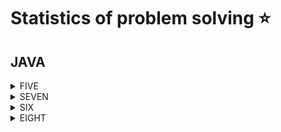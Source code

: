 # Statistics of problem solving ⭐
## JAVA
<details>
<summary>FIVE</summary>

|Name|Problem|Solution|Time Complexity|Space complexity
|---|---|---|---|---|
|Can you get the loop ?|https://www.codewars.com/kata/52a89c2ea8ddc5547a000863|<a href='https://github.com/savra/codewars.com/tree/master/src/main/java/com/hvdbs/codewars/solution/java/CanYouGetTheLoop.java'>Can you get the loop ?</a>|$O(N)$|$O(1)$
</details>
<details>
<summary>SEVEN</summary>

|Name|Problem|Solution|Time Complexity|Space complexity
|---|---|---|---|---|
|Bubblesort Once|https://www.codewars.com/kata/56b97b776ffcea598a0006f2|<a href='https://github.com/savra/codewars.com/tree/master/src/main/java/com/hvdbs/codewars/solution/java/BubblesortOnce.java'>Bubblesort Once</a>|$not specified$|$not specified$
|Closing in Sum|https://www.codewars.com/kata/65126d52a5de2b11c94096d2|<a href='https://github.com/savra/codewars.com/tree/master/src/main/java/com/hvdbs/codewars/solution/java/ClosingInSum.java'>Closing in Sum</a>|$not specified$|$not specified$
|Collatz Conjecture Length|https://www.codewars.com/kata/54fb963d3fe32351f2000102|<a href='https://github.com/savra/codewars.com/tree/master/src/main/java/com/hvdbs/codewars/solution/java/CollatzConjectureLength.java'>Collatz Conjecture Length</a>|$not specified$|$not specified$
|Coloured Triangles|https://www.codewars.com/kata/5a25ac6ac5e284cfbe000111|<a href='https://github.com/savra/codewars.com/tree/master/src/main/java/com/hvdbs/codewars/solution/java/ColouredTriangles.java'>Coloured Triangles</a>|$not specified$|$not specified$
|Common Substrings|https://www.codewars.com/kata/5669a5113c8ebf16ed00004c|<a href='https://github.com/savra/codewars.com/tree/master/src/main/java/com/hvdbs/codewars/solution/java/CommonSubstrings.java'>Common Substrings</a>|$not specified$|$not specified$
|Compare Strings by Sum of Chars|https://www.codewars.com/kata/576bb3c4b1abc497ec000065|<a href='https://github.com/savra/codewars.com/tree/master/src/main/java/com/hvdbs/codewars/solution/java/CompareStringsBySumOfChars.java'>Compare Strings by Sum of Chars</a>|$not specified$|$not specified$
|Consecutive letters|https://www.codewars.com/kata/5ce6728c939bf80029988b57|<a href='https://github.com/savra/codewars.com/tree/master/src/main/java/com/hvdbs/codewars/solution/java/ConsecutiveLetters.java'>Consecutive letters</a>|$not specified$|$not specified$
|Convert a linked list to a string|https://www.codewars.com/kata/582c297e56373f0426000098|<a href='https://github.com/savra/codewars.com/tree/master/src/main/java/com/hvdbs/codewars/solution/java/ConvertALinkedListToAString.java'>Convert a linked list to a string</a>|$O(N)$|$O(N)$
|Debug Sum of Digits of a Number|https://www.codewars.com/kata/563d59dd8e47a5ed220000ba|<a href='https://github.com/savra/codewars.com/tree/master/src/main/java/com/hvdbs/codewars/solution/java/DebugSumOfDigitsOfANumber.java'>Debug Sum of Digits of a Number</a>|$not specified$|$not specified$
|Descending Order|https://www.codewars.com/kata/5467e4d82edf8bbf40000155|<a href='https://github.com/savra/codewars.com/tree/master/src/main/java/com/hvdbs/codewars/solution/java/DescendingOrder.java'>Descending Order</a>|$not specified$|$not specified$
|Disemvowel Trolls|https://www.codewars.com/kata/52fba66badcd10859f00097e|<a href='https://github.com/savra/codewars.com/tree/master/src/main/java/com/hvdbs/codewars/solution/java/DisemvowelTrolls.java'>Disemvowel Trolls</a>|$not specified$|$not specified$
|Exes and Ohs|https://www.codewars.com/kata/55908aad6620c066bc00002a|<a href='https://github.com/savra/codewars.com/tree/master/src/main/java/com/hvdbs/codewars/solution/java/ExesAndOhs.java'>Exes and Ohs</a>|$not specified$|$not specified$
|Factorial|https://www.codewars.com/kata/54ff0d1f355cfd20e60001fc|<a href='https://github.com/savra/codewars.com/tree/master/src/main/java/com/hvdbs/codewars/solution/java/Factorial.java'>Factorial</a>|$not specified$|$not specified$
|Fibonacci|https://www.codewars.com/kata/57a1d5ef7cb1f3db590002af|<a href='https://github.com/savra/codewars.com/tree/master/src/main/java/com/hvdbs/codewars/solution/java/Fibonacci.java'>Fibonacci</a>|$not specified$|$not specified$
|Find Count of Most Frequent Item in an Array|https://www.codewars.com/kata/56582133c932d8239900002e|<a href='https://github.com/savra/codewars.com/tree/master/src/main/java/com/hvdbs/codewars/solution/java/FindCountOfMostFrequentItemInAnArray.java'>Find Count of Most Frequent Item in an Array</a>|$not specified$|$not specified$
|Find Max Tree Node|https://www.codewars.com/kata/5a04450c8ba914083700000a|<a href='https://github.com/savra/codewars.com/tree/master/src/main/java/com/hvdbs/codewars/solution/java/FindMaxTreeNode.java'>Find Max Tree Node</a>|$not specified$|$not specified$
|FIXME: 1, 2, 3, 4|https://www.codewars.com/kata/5b13c699af73864aa7000031|<a href='https://github.com/savra/codewars.com/tree/master/src/main/java/com/hvdbs/codewars/solution/java/FIXME1234.java'>FIXME: 1, 2, 3, 4</a>|$not specified$|$not specified$
|FIXME: Get Full Name|https://www.codewars.com/kata/597c684822bc9388f600010f|<a href='https://github.com/savra/codewars.com/tree/master/src/main/java/com/hvdbs/codewars/solution/java/FIXMEGetFullName.java'>FIXME: Get Full Name</a>|$not specified$|$not specified$
|FIXME: Hours to Seconds|https://www.codewars.com/kata/596b041e224071ece200002e|<a href='https://github.com/savra/codewars.com/tree/master/src/main/java/com/hvdbs/codewars/solution/java/FIXMEHoursToSeconds.java'>FIXME: Hours to Seconds</a>|$not specified$|$not specified$
|FIXME: Run, Runner!|https://www.codewars.com/kata/596b2b9d9e2fbd7811000046|<a href='https://github.com/savra/codewars.com/tree/master/src/main/java/com/hvdbs/codewars/solution/java/FIXMERunRunner.java'>FIXME: Run, Runner!</a>|$not specified$|$not specified$
|From A to Z|https://www.codewars.com/kata/6512b3775bf8500baea77663|<a href='https://github.com/savra/codewars.com/tree/master/src/main/java/com/hvdbs/codewars/solution/java/FromAToZ.java'>From A to Z</a>|$not specified$|$not specified$
|Get the Middle Character|https://www.codewars.com/kata/56747fd5cb988479af000028|<a href='https://github.com/savra/codewars.com/tree/master/src/main/java/com/hvdbs/codewars/solution/java/GetTheMiddleCharacter.java'>Get the Middle Character</a>|$not specified$|$not specified$
|Highest and Lowest|https://www.codewars.com/kata/554b4ac871d6813a03000035|<a href='https://github.com/savra/codewars.com/tree/master/src/main/java/com/hvdbs/codewars/solution/java/HighestAndLowest.java'>Highest and Lowest</a>|$not specified$|$not specified$
|Isograms|https://www.codewars.com/kata/54ba84be607a92aa900000f1|<a href='https://github.com/savra/codewars.com/tree/master/src/main/java/com/hvdbs/codewars/solution/java/Isograms.java'>Isograms</a>|$not specified$|$not specified$
|Leap Years|https://www.codewars.com/kata/526c7363236867513f0005ca|<a href='https://github.com/savra/codewars.com/tree/master/src/main/java/com/hvdbs/codewars/solution/java/LeapYears.java'>Leap Years</a>|$not specified$|$not specified$
|Length and two values|https://www.codewars.com/kata/62a611067274990047f431a8|<a href='https://github.com/savra/codewars.com/tree/master/src/main/java/com/hvdbs/codewars/solution/java/LengthAndTwoValues.java'>Length and two values</a>|$not specified$|$not specified$
|Linked Lists - Append|https://www.codewars.com/kata/55d17ddd6d7868493e000074|<a href='https://github.com/savra/codewars.com/tree/master/src/main/java/com/hvdbs/codewars/solution/java/LinkedListsAppend.java'>Linked Lists - Append</a>|$O(N)$|$O(1)$
|Linked Lists - Get Nth Node|https://www.codewars.com/kata/55befc42bfe4d13ab1000007|<a href='https://github.com/savra/codewars.com/tree/master/src/main/java/com/hvdbs/codewars/solution/java/LinkedListsGetNthNode.java'>Linked Lists - Get Nth Node</a>|$not specified$|$not specified$
|Linked Lists - Push & BuildOneTwoThree|https://www.codewars.com/kata/55be95786abade3c71000079|<a href='https://github.com/savra/codewars.com/tree/master/src/main/java/com/hvdbs/codewars/solution/java/LinkedListsPushBuildOneTwoThree.java'>Linked Lists - Push & BuildOneTwoThree</a>|$not specified$|$not specified$
|List Filtering|https://www.codewars.com/kata/53dbd5315a3c69eed20002dd|<a href='https://github.com/savra/codewars.com/tree/master/src/main/java/com/hvdbs/codewars/solution/java/ListFiltering.java'>List Filtering</a>|$not specified$|$not specified$
|Nickname Generator|https://www.codewars.com/kata/593b1909e68ff627c9000186|<a href='https://github.com/savra/codewars.com/tree/master/src/main/java/com/hvdbs/codewars/solution/java/NicknameGenerator.java'>Nickname Generator</a>|$not specified$|$not specified$
|Number of Decimal Digits|https://www.codewars.com/kata/58fa273ca6d84c158e000052|<a href='https://github.com/savra/codewars.com/tree/master/src/main/java/com/hvdbs/codewars/solution/java/NumberOfDecimalDigits.java'>Number of Decimal Digits</a>|$not specified$|$not specified$
|Number-Star ladder|https://www.codewars.com/kata/5631213916d70a0979000066|<a href='https://github.com/savra/codewars.com/tree/master/src/main/java/com/hvdbs/codewars/solution/java/NumberStarLadder.java'>Number-Star ladder</a>|$not specified$|$not specified$
|Ones and Zeros|https://www.codewars.com/kata/578553c3a1b8d5c40300037c|<a href='https://github.com/savra/codewars.com/tree/master/src/main/java/com/hvdbs/codewars/solution/java/OnesAndZeros.java'>Ones and Zeros</a>|$not specified$|$not specified$
|Page replacement algorithms: FIFO|https://www.codewars.com/kata/62d34faad32b8c002a17d6d9|<a href='https://github.com/savra/codewars.com/tree/master/src/main/java/com/hvdbs/codewars/solution/java/PageReplacementAlgorithmsFIFO.java'>Page replacement algorithms: FIFO</a>|$not specified$|$not specified$
|Product Of Maximums Of Array (Array Series #2)|https://www.codewars.com/kata/5a63948acadebff56f000018|<a href='https://github.com/savra/codewars.com/tree/master/src/main/java/com/hvdbs/codewars/solution/java/ProductOfMaximumsOfArray.java'>Product Of Maximums Of Array (Array Series #2)</a>|$not specified$|$not specified$
|Reduce My Fraction|https://www.codewars.com/kata/576400f2f716ca816d001614|<a href='https://github.com/savra/codewars.com/tree/master/src/main/java/com/hvdbs/codewars/solution/java/ReduceMyFraction.java'>Reduce My Fraction</a>|$not specified$|$not specified$
|Shortest Word|https://www.codewars.com/kata/57cebe1dc6fdc20c57000ac9|<a href='https://github.com/savra/codewars.com/tree/master/src/main/java/com/hvdbs/codewars/solution/java/ShortestWord.java'>Shortest Word</a>|$not specified$|$not specified$
|Simple beads count|https://www.codewars.com/kata/58712dfa5c538b6fc7000569|<a href='https://github.com/savra/codewars.com/tree/master/src/main/java/com/hvdbs/codewars/solution/java/SimpleBeadsCount.java'>Simple beads count</a>|$not specified$|$not specified$
|Simple Fun #176: Reverse Letter|https://www.codewars.com/kata/58b8c94b7df3f116eb00005b|<a href='https://github.com/savra/codewars.com/tree/master/src/main/java/com/hvdbs/codewars/solution/java/SimpleFun176ReverseLetter.java'>Simple Fun #176: Reverse Letter</a>|$not specified$|$not specified$
|Simple remove duplicates|https://www.codewars.com/kata/5ba38ba180824a86850000f7|<a href='https://github.com/savra/codewars.com/tree/master/src/main/java/com/hvdbs/codewars/solution/java/SimpleRemoveDuplicates.java'>Simple remove duplicates</a>|$not specified$|$not specified$
|Square Every Digit|https://www.codewars.com/kata/546e2562b03326a88e000020|<a href='https://github.com/savra/codewars.com/tree/master/src/main/java/com/hvdbs/codewars/solution/java/SquareEveryDigit.java'>Square Every Digit</a>|$O(LogN)$|$O(LogN)$
|Sum of array singles|https://www.codewars.com/kata/59f11118a5e129e591000134|<a href='https://github.com/savra/codewars.com/tree/master/src/main/java/com/hvdbs/codewars/solution/java/SumOfArraySingles.java'>Sum of array singles</a>|$not specified$|$not specified$
|Supernatural|https://www.codewars.com/kata/55c9a8cda33889d69e00008b|<a href='https://github.com/savra/codewars.com/tree/master/src/main/java/com/hvdbs/codewars/solution/java/Supernatural.java'>Supernatural</a>|$not specified$|$not specified$
|Uglify Word|https://www.codewars.com/kata/5ce6cf94cb83dc0020da1929|<a href='https://github.com/savra/codewars.com/tree/master/src/main/java/com/hvdbs/codewars/solution/java/UglifyWord.java'>Uglify Word</a>|$not specified$|$not specified$
|Vowel Count|https://www.codewars.com/kata/54ff3102c1bad923760001f3|<a href='https://github.com/savra/codewars.com/tree/master/src/main/java/com/hvdbs/codewars/solution/java/VowelCount.java'>Vowel Count</a>|$not specified$|$not specified$
|You're a square!|https://www.codewars.com/kata/54c27a33fb7da0db0100040e|<a href='https://github.com/savra/codewars.com/tree/master/src/main/java/com/hvdbs/codewars/solution/java/YoureASquare.java'>You're a square!</a>|$not specified$|$not specified$
</details>
<details>
<summary>SIX</summary>

|Name|Problem|Solution|Time Complexity|Space complexity
|---|---|---|---|---|
|Dude, my computer cannot count!|https://www.codewars.com/kata/58fa9898dfec0ef150000014|<a href='https://github.com/savra/codewars.com/tree/master/src/main/java/com/hvdbs/codewars/solution/java/DudeMyComputerCannotCount.java'>Dude, my computer cannot count!</a>|$not specified$|$not specified$
|Multiples of 3 or 5|https://www.codewars.com/kata/514b92a657cdc65150000006|<a href='https://github.com/savra/codewars.com/tree/master/src/main/java/com/hvdbs/codewars/solution/java/MultiplesOf3Or5.java'>Multiples of 3 or 5</a>|$O(LogN)$|$O(1)$
|Round and Round|https://www.codewars.com/kata/5996eb39cdc8eb39f80000a0|<a href='https://github.com/savra/codewars.com/tree/master/src/main/java/com/hvdbs/codewars/solution/java/RoundAndRound.java'>Round and Round</a>|$not specified$|$not specified$
</details>
<details>
<summary>EIGHT</summary>

|Name|Problem|Solution|Time Complexity|Space complexity
|---|---|---|---|---|
|A + B|https://www.codewars.com/kata/5512a0b0509063e57d0003f5|<a href='https://github.com/savra/codewars.com/tree/master/src/main/java/com/hvdbs/codewars/solution/java/AB.java'>A + B</a>|$not specified$|$not specified$
|Abbreviate a Two Word Name|https://www.codewars.com/kata/57eadb7ecd143f4c9c0000a3|<a href='https://github.com/savra/codewars.com/tree/master/src/main/java/com/hvdbs/codewars/solution/java/AbbreviateTwoWords.java'>Abbreviate a Two Word Name</a>|$not specified$|$not specified$
|Age Range Compatibility Equation|https://www.codewars.com/kata/5803956ddb07c5c74200144e|<a href='https://github.com/savra/codewars.com/tree/master/src/main/java/com/hvdbs/codewars/solution/java/AgeRangeCompatibilityEquation.java'>Age Range Compatibility Equation</a>|$not specified$|$not specified$
|All Star Code Challenge #18|https://www.codewars.com/kata/5865918c6b569962950002a1|<a href='https://github.com/savra/codewars.com/tree/master/src/main/java/com/hvdbs/codewars/solution/java/AllStarCodeChallenge18.java'>All Star Code Challenge #18</a>|$not specified$|$not specified$
|altERnaTIng cAsE <=> ALTerNAtiNG CaSe|https://www.codewars.com/kata/56efc695740d30f963000557|<a href='https://github.com/savra/codewars.com/tree/master/src/main/java/com/hvdbs/codewars/solution/java/AltERnaTIngCAsEALTerNAtiNGCaSe.java'>altERnaTIng cAsE <=> ALTerNAtiNG CaSe</a>|$O(N)$|$O(N)$
|A Needle in the Haystack|https://www.codewars.com/kata/56676e8fabd2d1ff3000000c|<a href='https://github.com/savra/codewars.com/tree/master/src/main/java/com/hvdbs/codewars/solution/java/ANeedleInTheHaystack.java'>A Needle in the Haystack</a>|$not specified$|$not specified$
|Area of a Square|https://www.codewars.com/kata/5748838ce2fab90b86001b1a|<a href='https://github.com/savra/codewars.com/tree/master/src/main/java/com/hvdbs/codewars/solution/java/AreaOfASquare.java'>Area of a Square</a>|$O(1)$|$O(1)$
|Area or Perimeter|https://www.codewars.com/kata/5ab6538b379d20ad880000ab|<a href='https://github.com/savra/codewars.com/tree/master/src/main/java/com/hvdbs/codewars/solution/java/AreaOrPerimeter.java'>Area or Perimeter</a>|$not specified$|$not specified$
|Are You Playing Banjo?|https://www.codewars.com/kata/53af2b8861023f1d88000832|<a href='https://github.com/savra/codewars.com/tree/master/src/main/java/com/hvdbs/codewars/solution/java/AreYouPlayingBanjo.java'>Are You Playing Banjo?</a>|$not specified$|$not specified$
|Array plus array|https://www.codewars.com/kata/5a2be17aee1aaefe2a000151|<a href='https://github.com/savra/codewars.com/tree/master/src/main/java/com/hvdbs/codewars/solution/java/ArrayPlusArray.java'>Array plus array</a>|$not specified$|$not specified$
|A Strange Trip to the Market|https://www.codewars.com/kata/55ccdf1512938ce3ac000056|<a href='https://github.com/savra/codewars.com/tree/master/src/main/java/com/hvdbs/codewars/solution/java/AStrangeTripToTheMarket.java'>A Strange Trip to the Market</a>|$O(M * N)$|$O(1)$
|A wolf in sheep's clothing||<a href='https://github.com/savra/codewars.com/tree/master/src/main/java/com/hvdbs/codewars/solution/java/AWolfInSheepsClothing.java'>A wolf in sheep's clothing</a>|$not specified$|$not specified$
|Basic Mathematical Operations|https://www.codewars.com/kata/57356c55867b9b7a60000bd7|<a href='https://github.com/savra/codewars.com/tree/master/src/main/java/com/hvdbs/codewars/solution/java/BasicMathematicalOperations.java'>Basic Mathematical Operations</a>|$O(1)$|$O(1)$
|Basic subclasses - Adam and Eve|https://www.codewars.com/kata/547274e24481cfc469000416|<a href='https://github.com/savra/codewars.com/tree/master/src/main/java/com/hvdbs/codewars/solution/java/BasicSubjavaesAdamAndEve.java'>Basic subclasses - Adam and Eve</a>|$not specified$|$not specified$
|Basic variable assignment|https://www.codewars.com/kata/50ee6b0bdeab583673000025|<a href='https://github.com/savra/codewars.com/tree/master/src/main/java/com/hvdbs/codewars/solution/java/BasicVariableAssignment.java'>Basic variable assignment</a>|$not specified$|$not specified$
|Beginner - Lost Without a Map|https://www.codewars.com/kata/57f781872e3d8ca2a000007e|<a href='https://github.com/savra/codewars.com/tree/master/src/main/java/com/hvdbs/codewars/solution/java/BeginnerLostWithoutAMap.java'>Beginner - Lost Without a Map</a>|$not specified$|$not specified$
|Beginner Series #1 School Paperwork|https://www.codewars.com/kata/55f9b48403f6b87a7c0000bd|<a href='https://github.com/savra/codewars.com/tree/master/src/main/java/com/hvdbs/codewars/solution/java/BeginnerSeries1SchoolPaperwork.java'>Beginner Series #1 School Paperwork</a>|$O(1)$|$O(1)$
|Beginner Series #2 Clock|https://www.codewars.com/kata/55f9bca8ecaa9eac7100004a|<a href='https://github.com/savra/codewars.com/tree/master/src/main/java/com/hvdbs/codewars/solution/java/BeginnerSeries2Clock.java'>Beginner Series #2 Clock</a>|$O(1)$|$O(1)$
|Beginner Series #4 Cockroach|https://www.codewars.com/kata/55fab1ffda3e2e44f00000c6|<a href='https://github.com/savra/codewars.com/tree/master/src/main/java/com/hvdbs/codewars/solution/java/BeginnerSeriesCockroach.java'>Beginner Series #4 Cockroach</a>|$O(1)$|$O(1)$
|Bin to Decimal|https://www.codewars.com/kata/57a5c31ce298a7e6b7000334|<a href='https://github.com/savra/codewars.com/tree/master/src/main/java/com/hvdbs/codewars/solution/java/BinToDecimal.java'>Bin to Decimal</a>|$O(1)$|$O(N)$
|Calculate average|https://www.codewars.com/kata/57a2013acf1fa5bfc4000921|<a href='https://github.com/savra/codewars.com/tree/master/src/main/java/com/hvdbs/codewars/solution/java/CalculateAverage.java'>Calculate average</a>|$not specified$|$not specified$
|Calculate BMI|https://www.codewars.com/kata/57a429e253ba3381850000fb|<a href='https://github.com/savra/codewars.com/tree/master/src/main/java/com/hvdbs/codewars/solution/java/CalculateBmi.java'>Calculate BMI</a>|$O(1)$|$O(1)$
|Cat years, Dog years|https://www.codewars.com/kata/5a6663e9fd56cb5ab800008b|<a href='https://github.com/savra/codewars.com/tree/master/src/main/java/com/hvdbs/codewars/solution/java/CatYearsDogYears.java'>Cat years, Dog years</a>|$not specified$|$not specified$
|Century From Year|https://www.codewars.com/kata/5a3fe3dde1ce0e8ed6000097|<a href='https://github.com/savra/codewars.com/tree/master/src/main/java/com/hvdbs/codewars/solution/java/CenturyFromYear.java'>Century From Year</a>|$not specified$|$not specified$
|Classic Hello World|https://www.codewars.com/kata/57036f007fd72e3b77000023|<a href='https://github.com/savra/codewars.com/tree/master/src/main/java/com/hvdbs/codewars/solution/java/ClassicHelloWorld.java'>Classic Hello World</a>|$not specified$|$not specified$
|Collatz Conjecture (3n+1)|https://www.codewars.com/kata/577a6e90d48e51c55e000217|<a href='https://github.com/savra/codewars.com/tree/master/src/main/java/com/hvdbs/codewars/solution/java/CollatzConjecture3n1.java'>Collatz Conjecture (3n+1)</a>|$not specified$|$not specified$
|Color Ghost|https://www.codewars.com/kata/53f1015fa9fe02cbda00111a|<a href='https://github.com/savra/codewars.com/tree/master/src/main/java/com/hvdbs/codewars/solution/java/ColorGhost.java'>Color Ghost</a>|$not specified$|$not specified$
|Convert a Boolean to a String|https://www.codewars.com/kata/551b4501ac0447318f0009cd|<a href='https://github.com/savra/codewars.com/tree/master/src/main/java/com/hvdbs/codewars/solution/java/ConvertABooleanToAString.java'>Convert a Boolean to a String</a>|$not specified$|$not specified$
|Convert a Number to a String!|https://www.codewars.com/kata/5265326f5fda8eb1160004c8|<a href='https://github.com/savra/codewars.com/tree/master/src/main/java/com/hvdbs/codewars/solution/java/ConvertANumberToAString.java'>Convert a Number to a String!</a>|$not specified$|$not specified$
|Convert a String to a Number!|https://www.codewars.com/kata/544675c6f971f7399a000e79|<a href='https://github.com/savra/codewars.com/tree/master/src/main/java/com/hvdbs/codewars/solution/java/ConvertAStringToANumber.java'>Convert a String to a Number!</a>|$not specified$|$not specified$
|Convert boolean values to strings 'Yes' or 'No'.|https://www.codewars.com/kata/53369039d7ab3ac506000467|<a href='https://github.com/savra/codewars.com/tree/master/src/main/java/com/hvdbs/codewars/solution/java/ConvertBooleanValuesToStringsYesOrNo.java'>Convert boolean values to strings 'Yes' or 'No'.</a>|$not specified$|$not specified$
|Convert number to reversed array of digits|https://www.codewars.com/kata/5583090cbe83f4fd8c000051|<a href='https://github.com/savra/codewars.com/tree/master/src/main/java/com/hvdbs/codewars/solution/java/ConvertNumberToReversedArrayOfDigits.java'>Convert number to reversed array of digits</a>|$not specified$|$not specified$
|Convert a string to an array|https://www.codewars.com/kata/57e76bc428d6fbc2d500036d|<a href='https://github.com/savra/codewars.com/tree/master/src/main/java/com/hvdbs/codewars/solution/java/ConvertStringToArray.java'>Convert a string to an array</a>|$not specified$|$not specified$
|Convert to Binary|https://www.codewars.com/kata/59fca81a5712f9fa4700159a|<a href='https://github.com/savra/codewars.com/tree/master/src/main/java/com/hvdbs/codewars/solution/java/ConvertToBinary.java'>Convert to Binary</a>|$not specified$|$not specified$
|Correct the mistakes of the character recognition software|https://www.codewars.com/kata/577bd026df78c19bca0002c0|<a href='https://github.com/savra/codewars.com/tree/master/src/main/java/com/hvdbs/codewars/solution/java/CorrectTheMistakesOfTheCharacterRecognitionSoftware.java'>Correct the mistakes of the character recognition software</a>|$not specified$|$not specified$
|Count by X|https://www.codewars.com/kata/5513795bd3fafb56c200049e|<a href='https://github.com/savra/codewars.com/tree/master/src/main/java/com/hvdbs/codewars/solution/java/CountByX.java'>Count by X</a>|$not specified$|$not specified$
|Counting sheep...|https://www.codewars.com/kata/54edbc7200b811e956000556|<a href='https://github.com/savra/codewars.com/tree/master/src/main/java/com/hvdbs/codewars/solution/java/CountingSheep.java'>Counting sheep...</a>|$not specified$|$not specified$
|Count Odd Numbers below n|https://www.codewars.com/kata/59342039eb450e39970000a6|<a href='https://github.com/savra/codewars.com/tree/master/src/main/java/com/hvdbs/codewars/solution/java/CountOddNumbersBelowN.java'>Count Odd Numbers below n</a>|$not specified$|$not specified$
|Count of positives / sum of negatives|https://www.codewars.com/kata/576bb71bbbcf0951d5000044|<a href='https://github.com/savra/codewars.com/tree/master/src/main/java/com/hvdbs/codewars/solution/java/CountOfPositivesSumOfNegatives.java'>Count of positives / sum of negatives</a>|$O(N)$|$O(1)$
|Count the Monkeys!|https://www.codewars.com/kata/56f69d9f9400f508fb000ba7|<a href='https://github.com/savra/codewars.com/tree/master/src/main/java/com/hvdbs/codewars/solution/java/CountTheMonkeys.java'>Count the Monkeys!</a>|$not specified$|$not specified$
|CSV representation of array|https://www.codewars.com/kata/5a34af40e1ce0eb1f5000036|<a href='https://github.com/savra/codewars.com/tree/master/src/main/java/com/hvdbs/codewars/solution/java/CsvRepresentationOfArray.java'>CSV representation of array</a>|$not specified$|$not specified$
|101 Dalmatians - squash the bugs, not the dogs!|https://www.codewars.com/kata/56f6919a6b88de18ff000b36|<a href='https://github.com/savra/codewars.com/tree/master/src/main/java/com/hvdbs/codewars/solution/java/DalmatiansSquashTheBugsNotTheDogs.java'>101 Dalmatians - squash the bugs, not the dogs!</a>|$O(1)$|$O(1)$
|Determine offspring sex based on genes XX and XY chromosomes|https://www.codewars.com/kata/56530b444e831334c0000020|<a href='https://github.com/savra/codewars.com/tree/master/src/main/java/com/hvdbs/codewars/solution/java/DetermineOffspringSexBasedOnGenesXXAndXYChromosomes.java'>Determine offspring sex based on genes XX and XY chromosomes</a>|$O(1)$|$O(1)$
|Did she say hallo?|https://www.codewars.com/kata/56a4addbfd4a55694100001f|<a href='https://github.com/savra/codewars.com/tree/master/src/main/java/com/hvdbs/codewars/solution/java/DidSheSayHallo.java'>Did she say hallo?</a>|$O(M * N)$|$O(1)$
|Difference of Volumes of Cuboids|https://www.codewars.com/kata/58cb43f4256836ed95000f97|<a href='https://github.com/savra/codewars.com/tree/master/src/main/java/com/hvdbs/codewars/solution/java/DifferenceOfVolumesOfCuboids.java'>Difference of Volumes of Cuboids</a>|$not specified$|$not specified$
|DNA to RNA Conversion|https://www.codewars.com/kata/5556282156230d0e5e000089|<a href='https://github.com/savra/codewars.com/tree/master/src/main/java/com/hvdbs/codewars/solution/java/DNAToRNAConversion.java'>DNA to RNA Conversion</a>|$not specified$|$not specified$
|Do I get a bonus?|https://www.codewars.com/kata/56f6ad906b88de513f000d96|<a href='https://github.com/savra/codewars.com/tree/master/src/main/java/com/hvdbs/codewars/solution/java/DoIGetABonus.java'>Do I get a bonus?</a>|$O(1)$|$O(1)$
|Double Char|https://www.codewars.com/kata/56b1f01c247c01db92000076|<a href='https://github.com/savra/codewars.com/tree/master/src/main/java/com/hvdbs/codewars/solution/java/DoubleChar.java'>Double Char</a>|$O(N)$|$O(N)$
|Duck Duck Goose|https://www.codewars.com/kata/582e0e592029ea10530009ce|<a href='https://github.com/savra/codewars.com/tree/master/src/main/java/com/hvdbs/codewars/solution/java/DuckDuckGoose.java'>Duck Duck Goose</a>|$not specified$|$not specified$
|Holiday VIII - Duty Free|https://www.codewars.com/kata/57e92e91b63b6cbac20001e5|<a href='https://github.com/savra/codewars.com/tree/master/src/main/java/com/hvdbs/codewars/solution/java/DutyFree.java'>Holiday VIII - Duty Free</a>|$not specified$|$not specified$
|easy logs|https://www.codewars.com/kata/5b68c7029756802aa2000176|<a href='https://github.com/savra/codewars.com/tree/master/src/main/java/com/hvdbs/codewars/solution/java/EasyLogs.java'>easy logs</a>|$not specified$|$not specified$
|Enumerable Magic #1 - True for All?|https://www.codewars.com/kata/54598d1fcbae2ae05200112c|<a href='https://github.com/savra/codewars.com/tree/master/src/main/java/com/hvdbs/codewars/solution/java/EnumerableMagic1TrueForAll.java'>Enumerable Magic #1 - True for All?</a>|$not specified$|$not specified$
|Even or Odd|https://www.codewars.com/kata/53da3dbb4a5168369a0000fe|<a href='https://github.com/savra/codewars.com/tree/master/src/main/java/com/hvdbs/codewars/solution/java/EvenOrOdd.java'>Even or Odd</a>|$not specified$|$not specified$
|Exclusive "or" (xor) Logical Operator|https://www.codewars.com/kata/56fa3c5ce4d45d2a52001b3c|<a href='https://github.com/savra/codewars.com/tree/master/src/main/java/com/hvdbs/codewars/solution/java/ExclusiveOrXorLogicalOperator.java'>Exclusive "or" (xor) Logical Operator</a>|$O(1)$|$O(1)$
|Expressions Matter|https://www.codewars.com/kata/5ae62fcf252e66d44d00008e|<a href='https://github.com/savra/codewars.com/tree/master/src/main/java/com/hvdbs/codewars/solution/java/ExpressionsMatter.java'>Expressions Matter</a>|$O(1)$|$O(1)$
|Fake Binary|https://www.codewars.com/kata/57eae65a4321032ce000002d|<a href='https://github.com/savra/codewars.com/tree/master/src/main/java/com/hvdbs/codewars/solution/java/FakeBinary.java'>Fake Binary</a>|$not specified$|$not specified$
|Filtering even numbers (Bug Fixes)|https://www.codewars.com/kata/566dc566f6ea9a14b500007b|<a href='https://github.com/savra/codewars.com/tree/master/src/main/java/com/hvdbs/codewars/solution/java/FilteringEvenNumbersBugFixes.java'>Filtering even numbers (Bug Fixes)</a>|$O(1)$|$O(1)$
|Find Maximum and Minimum Values of a List|https://www.codewars.com/kata/577a98a6ae28071780000989|<a href='https://github.com/savra/codewars.com/tree/master/src/main/java/com/hvdbs/codewars/solution/java/FindMaximumAndMinimumValuesOfAList.java'>Find Maximum and Minimum Values of a List</a>|$O(N)$|$O(1)$
|Find Multiples of a Number|https://www.codewars.com/kata/58ca658cc0d6401f2700045f|<a href='https://github.com/savra/codewars.com/tree/master/src/main/java/com/hvdbs/codewars/solution/java/FindMultiplesOfANumber.java'>Find Multiples of a Number</a>|$O(N)$|$O(N)$
|Find Nearest square number|https://www.codewars.com/kata/5a805d8cafa10f8b930005ba|<a href='https://github.com/savra/codewars.com/tree/master/src/main/java/com/hvdbs/codewars/solution/java/FindNearestSquareNumber.java'>Find Nearest square number</a>|$not specified$|$not specified$
|Find numbers which are divisible by given number|https://www.codewars.com/kata/55edaba99da3a9c84000003b|<a href='https://github.com/savra/codewars.com/tree/master/src/main/java/com/hvdbs/codewars/solution/java/FindNumbersWhichAreDivisibleByGivenNumber.java'>Find numbers which are divisible by given number</a>|$not specified$|$not specified$
|Find the first non-consecutive number|https://www.codewars.com/kata/58f8a3a27a5c28d92e000144|<a href='https://github.com/savra/codewars.com/tree/master/src/main/java/com/hvdbs/codewars/solution/java/FindTheFirstNonConsecutiveNumber.java'>Find the first non-consecutive number</a>|$not specified$|$not specified$
|Find the force of gravity between two objects|https://www.codewars.com/kata/5b609ebc8f47bd595e000627|<a href='https://github.com/savra/codewars.com/tree/master/src/main/java/com/hvdbs/codewars/solution/java/FindTheForceOfGravityBetweenTwoObjects.java'>Find the force of gravity between two objects</a>|$not specified$|$not specified$
|Find the Integral|https://www.codewars.com/kata/59811fd8a070625d4c000013|<a href='https://github.com/savra/codewars.com/tree/master/src/main/java/com/hvdbs/codewars/solution/java/FindTheIntegral.java'>Find the Integral</a>|$not specified$|$not specified$
|Find the position!|https://www.codewars.com/kata/5808e2006b65bff35500008f|<a href='https://github.com/savra/codewars.com/tree/master/src/main/java/com/hvdbs/codewars/solution/java/FindThePosition.java'>Find the position!</a>|$not specified$|$not specified$
|Find the Slope|https://www.codewars.com/kata/55a75e2d0803fea18f00009d|<a href='https://github.com/savra/codewars.com/tree/master/src/main/java/com/hvdbs/codewars/solution/java/FindTheSlope.java'>Find the Slope</a>|$not specified$|$not specified$
|Find the smallest integer in the array|https://www.codewars.com/kata/55a2d7ebe362935a210000b2|<a href='https://github.com/savra/codewars.com/tree/master/src/main/java/com/hvdbs/codewars/solution/java/FindTheSmallestIntegerInTheArray.java'>Find the smallest integer in the array</a>|$not specified$|$not specified$
|FIXME: Replace all dots|https://www.codewars.com/kata/596c6eb85b0f515834000049|<a href='https://github.com/savra/codewars.com/tree/master/src/main/java/com/hvdbs/codewars/solution/java/FixmeReplaceAllDots.java'>FIXME: Replace all dots</a>|$not specified$|$not specified$
|FIXME: Static electrickery|https://www.codewars.com/kata/596c55fc7bd5476bf60000d5|<a href='https://github.com/savra/codewars.com/tree/master/src/main/java/com/hvdbs/codewars/solution/java/FixmeStaticElectrickery.java'>FIXME: Static electrickery</a>|$not specified$|$not specified$
|Formatting decimal places|https://www.codewars.com/kata/5641a03210e973055a00000d|<a href='https://github.com/savra/codewars.com/tree/master/src/main/java/com/hvdbs/codewars/solution/java/FormattingDecimalPlaces.java'>Formatting decimal places</a>|$O(1)$|$O(1)$
|Fuel Calculator: Total Cost|https://www.codewars.com/kata/57b58827d2a31c57720012e8|<a href='https://github.com/savra/codewars.com/tree/master/src/main/java/com/hvdbs/codewars/solution/java/FuelCalculatorTotalCost.java'>Fuel Calculator: Total Cost</a>|$O(1)$|$O(1)$
|Function 1 - hello world|https://www.codewars.com/kata/523b4ff7adca849afe000035|<a href='https://github.com/savra/codewars.com/tree/master/src/main/java/com/hvdbs/codewars/solution/java/Function1HelloWorld.java'>Function 1 - hello world</a>|$not specified$|$not specified$
|Function 2 - squaring an argument|https://www.codewars.com/kata/523b623152af8a30c6000027|<a href='https://github.com/savra/codewars.com/tree/master/src/main/java/com/hvdbs/codewars/solution/java/Function2SquaringAnArgument.java'>Function 2 - squaring an argument</a>|$O(1)$|$O(1)$
|get character from ASCII Value|https://www.codewars.com/kata/55ad04714f0b468e8200001c|<a href='https://github.com/savra/codewars.com/tree/master/src/main/java/com/hvdbs/codewars/solution/java/GetCharacterFromASCIIValue.java'>get character from ASCII Value</a>|$not specified$|$not specified$
|Get Nth Even Number|https://www.codewars.com/kata/5933a1f8552bc2750a0000ed|<a href='https://github.com/savra/codewars.com/tree/master/src/main/java/com/hvdbs/codewars/solution/java/GetNthEvenNumber.java'>Get Nth Even Number</a>|$not specified$|$not specified$
|Get Planet Name By ID|https://www.codewars.com/kata/515e188a311df01cba000003|<a href='https://github.com/savra/codewars.com/tree/master/src/main/java/com/hvdbs/codewars/solution/java/GetPlanetNameByID.java'>Get Planet Name By ID</a>|$not specified$|$not specified$
|Get the mean of an array|https://www.codewars.com/kata/563e320cee5dddcf77000158|<a href='https://github.com/savra/codewars.com/tree/master/src/main/java/com/hvdbs/codewars/solution/java/GetTheMeanOfAnArray.java'>Get the mean of an array</a>|$not specified$|$not specified$
|Ghost code?!|https://www.codewars.com/kata/570184a95594a091150000a0|<a href='https://github.com/savra/codewars.com/tree/master/src/main/java/com/hvdbs/codewars/solution/java/GhostCode.java'>Ghost code?!</a>|$O(1)$|$O(1)$
|Grasshopper - Array Mean|https://www.codewars.com/kata/55d277882e139d0b6000005d|<a href='https://github.com/savra/codewars.com/tree/master/src/main/java/com/hvdbs/codewars/solution/java/GrasshopperArrayMean.java'>Grasshopper - Array Mean</a>|$not specified$|$not specified$
|Grasshopper - Basic Function Fixer|https://www.codewars.com/kata/56200d610758762fb0000002|<a href='https://github.com/savra/codewars.com/tree/master/src/main/java/com/hvdbs/codewars/solution/java/GrasshopperBasicFunctionFixer.java'>Grasshopper - Basic Function Fixer</a>|$O(1)$|$O(1)$
|Grasshopper - Check for factor|https://www.codewars.com/kata/55cbc3586671f6aa070000fb|<a href='https://github.com/savra/codewars.com/tree/master/src/main/java/com/hvdbs/codewars/solution/java/GrasshopperCheckForFactor.java'>Grasshopper - Check for factor</a>|$not specified$|$not specified$
|Grasshopper - Debug|https://www.codewars.com/kata/55cb854deb36f11f130000e1|<a href='https://github.com/savra/codewars.com/tree/master/src/main/java/com/hvdbs/codewars/solution/java/GrasshopperDebug.java'>Grasshopper - Debug</a>|$not specified$|$not specified$
|Grasshopper - Debug sayHello|https://www.codewars.com/kata/5625618b1fe21ab49f00001f|<a href='https://github.com/savra/codewars.com/tree/master/src/main/java/com/hvdbs/codewars/solution/java/GrasshopperDebugSayHello.java'>Grasshopper - Debug sayHello</a>|$O(1)$|$O(1)$
|Grasshopper - Grade book|https://www.codewars.com/kata/55cbd4ba903825f7970000f5|<a href='https://github.com/savra/codewars.com/tree/master/src/main/java/com/hvdbs/codewars/solution/java/GrasshopperGradeBook.java'>Grasshopper - Grade book</a>|$not specified$|$not specified$
|Grasshopper - Messi Goals|https://www.codewars.com/kata/55ca77fa094a2af31f00002a|<a href='https://github.com/savra/codewars.com/tree/master/src/main/java/com/hvdbs/codewars/solution/java/GrasshopperMessiGoals.java'>Grasshopper - Messi Goals</a>|$not specified$|$not specified$
|Grasshopper - Messi goals function|https://www.codewars.com/kata/55f73be6e12baaa5900000d4|<a href='https://github.com/savra/codewars.com/tree/master/src/main/java/com/hvdbs/codewars/solution/java/GrasshopperMessiGoalsFunction.java'>Grasshopper - Messi goals function</a>|$O(1)$|$O(1)$
|Grasshopper - Personalized Message|https://www.codewars.com/kata/5772da22b89313a4d50012f7|<a href='https://github.com/savra/codewars.com/tree/master/src/main/java/com/hvdbs/codewars/solution/java/GrasshopperPersonalizedMessage.java'>Grasshopper - Personalized Message</a>|$O(1)$|$O(1)$
|Grasshopper - Summation|https://www.codewars.com/kata/55d24f55d7dd296eb9000030|<a href='https://github.com/savra/codewars.com/tree/master/src/main/java/com/hvdbs/codewars/solution/java/GrasshopperSummation.java'>Grasshopper - Summation</a>|$O(1)$|$O(1)$
|Grasshopper - Terminal game move function|https://www.codewars.com/kata/563a631f7cbbc236cf0000c2|<a href='https://github.com/savra/codewars.com/tree/master/src/main/java/com/hvdbs/codewars/solution/java/GrasshopperTerminalGameMoveFunction.java'>Grasshopper - Terminal game move function</a>|$O(1)$|$O(1)$
|Gravity Flip|https://www.codewars.com/kata/5f70c883e10f9e0001c89673|<a href='https://github.com/savra/codewars.com/tree/master/src/main/java/com/hvdbs/codewars/solution/java/GravityFlip.java'>Gravity Flip</a>|$not specified$|$not specified$
|Hex to Decimal|https://www.codewars.com/kata/57a4d500e298a7952100035d|<a href='https://github.com/savra/codewars.com/tree/master/src/main/java/com/hvdbs/codewars/solution/java/HexToDecimal.java'>Hex to Decimal</a>|$O(N)$|$O(1)$
|Holiday VI - Shark Pontoon|https://www.codewars.com/kata/57e921d8b36340f1fd000059|<a href='https://github.com/savra/codewars.com/tree/master/src/main/java/com/hvdbs/codewars/solution/java/HolidayVISharkPontoon.java'>Holiday VI - Shark Pontoon</a>|$not specified$|$not specified$
|How do I compare numbers?|https://www.codewars.com/kata/55d8618adfda93c89600012e|<a href='https://github.com/savra/codewars.com/tree/master/src/main/java/com/hvdbs/codewars/solution/java/HowDoICompareNumbers.java'>How do I compare numbers?</a>|$O(N)$|$O(1)$
|How good are you really?|https://www.codewars.com/kata/5601409514fc93442500010b|<a href='https://github.com/savra/codewars.com/tree/master/src/main/java/com/hvdbs/codewars/solution/java/HowGoodAreYouReally.java'>How good are you really?</a>|$O(N)$|$O(1)$
|How many stairs will Suzuki climb in 20 years?|https://www.codewars.com/kata/56fc55cd1f5a93d68a001d4e|<a href='https://github.com/savra/codewars.com/tree/master/src/main/java/com/hvdbs/codewars/solution/java/HowManyStairsWillSuzukiClimbIn20Years.java'>How many stairs will Suzuki climb in 20 years?</a>|$not specified$|$not specified$
|How old will I be in 2099?|https://www.codewars.com/kata/5761a717780f8950ce001473|<a href='https://github.com/savra/codewars.com/tree/master/src/main/java/com/hvdbs/codewars/solution/java/HowOldWillIBeIn2099.java'>How old will I be in 2099?</a>|$O(1)$|$O(1)$
|If you can't sleep, just count sheep!!|https://www.codewars.com/kata/5b077ebdaf15be5c7f000077|<a href='https://github.com/savra/codewars.com/tree/master/src/main/java/com/hvdbs/codewars/solution/java/IfYouCantSleepJustCountSheep.java'>If you can't sleep, just count sheep!!</a>|$not specified$|$not specified$
|I love you, a little , a lot, passionately ... not at all|https://www.codewars.com/kata/57f24e6a18e9fad8eb000296|<a href='https://github.com/savra/codewars.com/tree/master/src/main/java/com/hvdbs/codewars/solution/java/ILoveYouALittleALotPassionatelyNotAtAll.java'>I love you, a little , a lot, passionately ... not at all</a>|$not specified$|$not specified$
|Invert values|https://www.codewars.com/kata/5899dc03bc95b1bf1b0000ad|<a href='https://github.com/savra/codewars.com/tree/master/src/main/java/com/hvdbs/codewars/solution/java/InvertValues.java'>Invert values</a>|$not specified$|$not specified$
|Is he gonna survive?|https://www.codewars.com/kata/59ca8246d751df55cc00014c|<a href='https://github.com/savra/codewars.com/tree/master/src/main/java/com/hvdbs/codewars/solution/java/IsHeGonnaSurvive.java'>Is he gonna survive?</a>|$not specified$|$not specified$
|Is it a number?|https://www.codewars.com/kata/57126304cdbf63c6770012bd|<a href='https://github.com/savra/codewars.com/tree/master/src/main/java/com/hvdbs/codewars/solution/java/IsItANumber.java'>Is it a number?</a>|$O(1)$|$O(1)$
|Is it even?|https://www.codewars.com/kata/555a67db74814aa4ee0001b5|<a href='https://github.com/savra/codewars.com/tree/master/src/main/java/com/hvdbs/codewars/solution/java/IsItEven.java'>Is it even?</a>|$not specified$|$not specified$
|Is n divisible by x and y?|https://www.codewars.com/kata/5545f109004975ea66000086|<a href='https://github.com/savra/codewars.com/tree/master/src/main/java/com/hvdbs/codewars/solution/java/IsNDivisibleByXAndY.java'>Is n divisible by x and y?</a>|$O(1)$|$O(1)$
|Is your period late?|https://www.codewars.com/kata/578a8a01e9fd1549e50001f1|<a href='https://github.com/savra/codewars.com/tree/master/src/main/java/com/hvdbs/codewars/solution/java/IsYourPeriodLate.java'>Is your period late?</a>|$O(1)$|$O(1)$
|Jenny's secret message|https://www.codewars.com/kata/55225023e1be1ec8bc000390|<a href='https://github.com/savra/codewars.com/tree/master/src/main/java/com/hvdbs/codewars/solution/java/JennysSecretMessage.java'>Jenny's secret message</a>|$not specified$|$not specified$
|Kata Example Twist|https://www.codewars.com/kata/525c1a07bb6dda6944000031|<a href='https://github.com/savra/codewars.com/tree/master/src/main/java/com/hvdbs/codewars/solution/java/KataExampleTwist.java'>Kata Example Twist</a>|$not specified$|$not specified$
|Keep Hydrated!|https://www.codewars.com/kata/582cb0224e56e068d800003c|<a href='https://github.com/savra/codewars.com/tree/master/src/main/java/com/hvdbs/codewars/solution/java/KeepHydrated.java'>Keep Hydrated!</a>|$not specified$|$not specified$
|Keep up the hoop|https://www.codewars.com/kata/55cb632c1a5d7b3ad0000145|<a href='https://github.com/savra/codewars.com/tree/master/src/main/java/com/hvdbs/codewars/solution/java/KeepUpTheHoop.java'>Keep up the hoop</a>|$not specified$|$not specified$
|8kyu interpreters: HQ9+|https://www.codewars.com/kata/591588d49f4056e13f000001|<a href='https://github.com/savra/codewars.com/tree/master/src/main/java/com/hvdbs/codewars/solution/java/KyuInterpretersHQ.java'>8kyu interpreters: HQ9+</a>|$not specified$|$not specified$
|L1: Set Alarm|https://www.codewars.com/kata/568dcc3c7f12767a62000038|<a href='https://github.com/savra/codewars.com/tree/master/src/main/java/com/hvdbs/codewars/solution/java/L1SetAlarm.java'>L1: Set Alarm</a>|$O(1)$|$O(1)$
|Leonardo Dicaprio and Oscars|https://www.codewars.com/kata/56d49587df52101de70011e4|<a href='https://github.com/savra/codewars.com/tree/master/src/main/java/com/hvdbs/codewars/solution/java/LeonardoDicaprioAndOscars.java'>Leonardo Dicaprio and Oscars</a>|$O(1)$|$O(1)$
|Localize The Barycenter of a Triangle|https://www.codewars.com/kata/5601c5f6ba804403c7000004|<a href='https://github.com/savra/codewars.com/tree/master/src/main/java/com/hvdbs/codewars/solution/java/LocalizeTheBarycenterOfATriangle.java'>Localize The Barycenter of a Triangle</a>|$O(1)$|$O(1)$
|MakeUpperCase|https://www.codewars.com/kata/57a0556c7cb1f31ab3000ad7|<a href='https://github.com/savra/codewars.com/tree/master/src/main/java/com/hvdbs/codewars/solution/java/MakeUpperCase.java'>MakeUpperCase</a>|$O(N)$|$O(N)$
|Merging sorted integer arrays (without duplicates)|https://www.codewars.com/kata/573f5c61e7752709df0005d2|<a href='https://github.com/savra/codewars.com/tree/master/src/main/java/com/hvdbs/codewars/solution/java/MergingSortedIntegerArraysWithoutDuplicates.java'>Merging sorted integer arrays (without duplicates)</a>|$not specified$|$not specified$
|Miles per gallon to kilometers per liter|https://www.codewars.com/kata/557b5e0bddf29d861400005d|<a href='https://github.com/savra/codewars.com/tree/master/src/main/java/com/hvdbs/codewars/solution/java/MilesPerGallonToKilometersPerLiter.java'>Miles per gallon to kilometers per liter</a>|$not specified$|$not specified$
|Multiple of index|https://www.codewars.com/kata/5a34b80155519e1a00000009|<a href='https://github.com/savra/codewars.com/tree/master/src/main/java/com/hvdbs/codewars/solution/java/MultipleOfIndex.java'>Multiple of index</a>|$not specified$|$not specified$
|Multiplication table for number|https://www.codewars.com/kata/5a2fd38b55519ed98f0000ce|<a href='https://github.com/savra/codewars.com/tree/master/src/main/java/com/hvdbs/codewars/solution/java/MultiplicationTableForNumber.java'>Multiplication table for number</a>|$not specified$|$not specified$
|My head is at the wrong end!|https://www.codewars.com/kata/56f699cd9400f5b7d8000b55|<a href='https://github.com/savra/codewars.com/tree/master/src/main/java/com/hvdbs/codewars/solution/java/MyHeadIsAtTheWrongEnd.java'>My head is at the wrong end!</a>|$not specified$|$not specified$
|Name on billboard|https://www.codewars.com/kata/570e8ec4127ad143660001fd|<a href='https://github.com/savra/codewars.com/tree/master/src/main/java/com/hvdbs/codewars/solution/java/NameOnBillboard.java'>Name on billboard</a>|$not specified$|$not specified$
|Never visit a . . . !?|https://www.codewars.com/kata/56c5847f27be2c3db20009c3|<a href='https://github.com/savra/codewars.com/tree/master/src/main/java/com/hvdbs/codewars/solution/java/NeverVisitA.java'>Never visit a . . . !?</a>|$O(N)$|$O(1)$
|No zeros for heros|https://www.codewars.com/kata/570a6a46455d08ff8d001002|<a href='https://github.com/savra/codewars.com/tree/master/src/main/java/com/hvdbs/codewars/solution/java/NoZerosForHeros.java'>No zeros for heros</a>|$not specified$|$not specified$
|N-th Power (retired)|https://www.codewars.com/kata/57d814e4950d8489720008db|<a href='https://github.com/savra/codewars.com/tree/master/src/main/java/com/hvdbs/codewars/solution/java/NthPower.java'>N-th Power (retired)</a>|$not specified$|$not specified$
|OOP: Object Oriented Piracy|https://www.codewars.com/kata/54fe05c4762e2e3047000add|<a href='https://github.com/savra/codewars.com/tree/master/src/main/java/com/hvdbs/codewars/solution/java/OOPObjectOrientedPiracy.java'>OOP: Object Oriented Piracy</a>|$not specified$|$not specified$
|Opposite number|https://www.codewars.com/kata/56dec885c54a926dcd001095|<a href='https://github.com/savra/codewars.com/tree/master/src/main/java/com/hvdbs/codewars/solution/java/OppositeNumber.java'>Opposite number</a>|$O(1)$|$O(1)$
|Opposites Attract|https://www.codewars.com/kata/555086d53eac039a2a000083|<a href='https://github.com/savra/codewars.com/tree/master/src/main/java/com/hvdbs/codewars/solution/java/OppositesAttract.java'>Opposites Attract</a>|$O(1)$|$O(1)$
|Parse nice int from char problem|https://www.codewars.com/kata/557cd6882bfa3c8a9f0000c1|<a href='https://github.com/savra/codewars.com/tree/master/src/main/java/com/hvdbs/codewars/solution/java/ParseNiceIntFromCharProblem.java'>Parse nice int from char problem</a>|$not specified$|$not specified$
|Pillars|https://www.codewars.com/kata/5bb0c58f484fcd170700063d|<a href='https://github.com/savra/codewars.com/tree/master/src/main/java/com/hvdbs/codewars/solution/java/Pillars.java'>Pillars</a>|$O(1)$|$O(1)$
|Playing with cubes I|https://www.codewars.com/kata/55c0a79e20be94c91400014b|<a href='https://github.com/savra/codewars.com/tree/master/src/main/java/com/hvdbs/codewars/solution/java/PlayingWithCubesI.java'>Playing with cubes I</a>|$not specified$|$not specified$
|Plural|https://www.codewars.com/kata/52ceafd1f235ce81aa00073a|<a href='https://github.com/savra/codewars.com/tree/master/src/main/java/com/hvdbs/codewars/solution/java/Plural.java'>Plural</a>|$not specified$|$not specified$
|Powers of 2|https://www.codewars.com/kata/57a083a57cb1f31db7000028|<a href='https://github.com/savra/codewars.com/tree/master/src/main/java/com/hvdbs/codewars/solution/java/PowersOf2.java'>Powers of 2</a>|$O(N)$|$O(N)$
|Printing Array elements with Comma delimiters|https://www.codewars.com/kata/56e2f59fb2ed128081001328|<a href='https://github.com/savra/codewars.com/tree/master/src/main/java/com/hvdbs/codewars/solution/java/PrintingArrayElementsWithCommaDelimiters.java'>Printing Array elements with Comma delimiters</a>|$not specified$|$not specified$
|Push a hash/an object into array|https://www.codewars.com/kata/527b3cd0492b6b15250060af|<a href='https://github.com/savra/codewars.com/tree/master/src/main/java/com/hvdbs/codewars/solution/java/PushAHashAnObjectIntoArray.java'>Push a hash/an object into array</a>|$not specified$|$not specified$
|Pythagorean Triple|https://www.codewars.com/kata/5951d30ce99cf2467e000013|<a href='https://github.com/savra/codewars.com/tree/master/src/main/java/com/hvdbs/codewars/solution/java/PythagoreanTriple.java'>Pythagorean Triple</a>|$not specified$|$not specified$
|Quadrants|https://www.codewars.com/kata/643af0fa9fa6c406b47c5399|<a href='https://github.com/savra/codewars.com/tree/master/src/main/java/com/hvdbs/codewars/solution/java/Quadrants.java'>Quadrants</a>|$not specified$|$not specified$
|Quarter of the year|https://www.codewars.com/kata/5ce9c1000bab0b001134f5af|<a href='https://github.com/savra/codewars.com/tree/master/src/main/java/com/hvdbs/codewars/solution/java/QuarterOfTheYear.java'>Quarter of the year</a>|$O(1)$|$O(1)$
|BeginnerReduceButGrow|https://www.codewars.com/kata/57f780909f7e8e3183000078|<a href='https://github.com/savra/codewars.com/tree/master/src/main/java/com/hvdbs/codewars/solution/java/ReduceButGrow.java'>BeginnerReduceButGrow</a>|$not specified$|$not specified$
|Regexp Basics - is it a digit?|https://www.codewars.com/kata/567bf4f7ee34510f69000032|<a href='https://github.com/savra/codewars.com/tree/master/src/main/java/com/hvdbs/codewars/solution/java/RegexpBasicsIsItAdigit.java'>Regexp Basics - is it a digit?</a>|$O(N)$|$O(1)$
|Remove exclamation marks|https://www.codewars.com/kata/57a0885cbb9944e24c00008e|<a href='https://github.com/savra/codewars.com/tree/master/src/main/java/com/hvdbs/codewars/solution/java/RemoveExclamationMarks.java'>Remove exclamation marks</a>|$not specified$|$not specified$
|Remove First and Last Character|https://www.codewars.com/kata/56bc28ad5bdaeb48760009b0|<a href='https://github.com/savra/codewars.com/tree/master/src/main/java/com/hvdbs/codewars/solution/java/RemoveFirstAndLastCharacter.java'>Remove First and Last Character</a>|$O(N)$|$O(1)$
|Exclamation marks series #6: Remove n exclamation marks in the sentence from left to right|https://www.codewars.com/kata/57faf7275c991027af000679|<a href='https://github.com/savra/codewars.com/tree/master/src/main/java/com/hvdbs/codewars/solution/java/RemoveNExclamationMarksInTheSentenceFromLeftToRight.java'>Exclamation marks series #6: Remove n exclamation marks in the sentence from left to right</a>|$not specified$|$not specified$
|Remove String Spaces|https://www.codewars.com/kata/57eae20f5500ad98e50002c5|<a href='https://github.com/savra/codewars.com/tree/master/src/main/java/com/hvdbs/codewars/solution/java/RemoveStringSpaces.java'>Remove String Spaces</a>|$not specified$|$not specified$
|Remove the time|https://www.codewars.com/kata/56b0ff16d4aa33e5bb00008e|<a href='https://github.com/savra/codewars.com/tree/master/src/main/java/com/hvdbs/codewars/solution/java/RemoveTheTime.java'>Remove the time</a>|$O(M * N)$|$O(1)$
|Removing Elements|https://www.codewars.com/kata/5769b3802ae6f8e4890009d2|<a href='https://github.com/savra/codewars.com/tree/master/src/main/java/com/hvdbs/codewars/solution/java/RemovingElements.java'>Removing Elements</a>|$not specified$|$not specified$
|Exclamation marks series #11: Replace all vowel to exclamation mark in the sentence|https://www.codewars.com/kata/57fb09ef2b5314a8a90001ed|<a href='https://github.com/savra/codewars.com/tree/master/src/main/java/com/hvdbs/codewars/solution/java/ReplaceAllVowelToExclamationMarkInTheSentence.java'>Exclamation marks series #11: Replace all vowel to exclamation mark in the sentence</a>|$not specified$|$not specified$
|Returning Strings|https://www.codewars.com/kata/55a70521798b14d4750000a4|<a href='https://github.com/savra/codewars.com/tree/master/src/main/java/com/hvdbs/codewars/solution/java/ReturningStrings.java'>Returning Strings</a>|$not specified$|$not specified$
|Return Negative|https://www.codewars.com/kata/55685cd7ad70877c23000102|<a href='https://github.com/savra/codewars.com/tree/master/src/main/java/com/hvdbs/codewars/solution/java/ReturnNegative.java'>Return Negative</a>|$not specified$|$not specified$
|Return the day|https://www.codewars.com/kata/59dd3ccdded72fc78b000b25|<a href='https://github.com/savra/codewars.com/tree/master/src/main/java/com/hvdbs/codewars/solution/java/ReturnTheDay.java'>Return the day</a>|$not specified$|$not specified$
|Reversed sequence|https://www.codewars.com/kata/5a00e05cc374cb34d100000d|<a href='https://github.com/savra/codewars.com/tree/master/src/main/java/com/hvdbs/codewars/solution/java/ReversedSequence.java'>Reversed sequence</a>|$not specified$|$not specified$
|Reversed Strings|https://www.codewars.com/kata/5168bb5dfe9a00b126000018|<a href='https://github.com/savra/codewars.com/tree/master/src/main/java/com/hvdbs/codewars/solution/java/ReversedStrings.java'>Reversed Strings</a>|$O(N)$|$O(N)$
|Reversed Words|https://www.codewars.com/kata/51c8991dee245d7ddf00000e|<a href='https://github.com/savra/codewars.com/tree/master/src/main/java/com/hvdbs/codewars/solution/java/ReversedWords.java'>Reversed Words</a>|$O(N)$|$O(N)$
|Rock Paper Scissors!|https://www.codewars.com/kata/5672a98bdbdd995fad00000f|<a href='https://github.com/savra/codewars.com/tree/master/src/main/java/com/hvdbs/codewars/solution/java/RockPaperScissors.java'>Rock Paper Scissors!</a>|$O(1)$|$O(1)$
|Sentence Smash|https://www.codewars.com/kata/53dc23c68a0c93699800041d|<a href='https://github.com/savra/codewars.com/tree/master/src/main/java/com/hvdbs/codewars/solution/java/SentenceSmash.java'>Sentence Smash</a>|$O(N)$|$O(1)$
|Simple Fun #1: Seats in Theater|https://www.codewars.com/kata/588417e576933b0ec9000045|<a href='https://github.com/savra/codewars.com/tree/master/src/main/java/com/hvdbs/codewars/solution/java/SimpleFunSeatsInTheater.java'>Simple Fun #1: Seats in Theater</a>|$not specified$|$not specified$
|Simple multiplication|https://www.codewars.com/kata/583710ccaa6717322c000105|<a href='https://github.com/savra/codewars.com/tree/master/src/main/java/com/hvdbs/codewars/solution/java/SimpleMultiplication.java'>Simple multiplication</a>|$not specified$|$not specified$
|Simple validation of a username with regex|https://www.codewars.com/kata/56a3f08aa9a6cc9b75000023|<a href='https://github.com/savra/codewars.com/tree/master/src/main/java/com/hvdbs/codewars/solution/java/SimpleValidationOfAUsernameWithRegex.java'>Simple validation of a username with regex</a>|$O(N)$|$O(1)$
|Sleigh Authentication|https://www.codewars.com/kata/52adc142b2651f25a8000643|<a href='https://github.com/savra/codewars.com/tree/master/src/main/java/com/hvdbs/codewars/solution/java/SleighAuthentication.java'>Sleigh Authentication</a>|$not specified$|$not specified$
|Sort and Star|https://www.codewars.com/kata/57cfdf34902f6ba3d300001e|<a href='https://github.com/savra/codewars.com/tree/master/src/main/java/com/hvdbs/codewars/solution/java/SortAndStar.java'>Sort and Star</a>|$not specified$|$not specified$
|Sort My Textbooks|https://www.codewars.com/kata/5a07e5b7ffe75fd049000051|<a href='https://github.com/savra/codewars.com/tree/master/src/main/java/com/hvdbs/codewars/solution/java/SortMyTextbooks.java'>Sort My Textbooks</a>|$not specified$|$not specified$
|Square(n) Sum|https://www.codewars.com/kata/515e271a311df0350d00000f|<a href='https://github.com/savra/codewars.com/tree/master/src/main/java/com/hvdbs/codewars/solution/java/SquareNSum.java'>Square(n) Sum</a>|$not specified$|$not specified$
|String repeat|https://www.codewars.com/kata/57a0e5c372292dd76d000d7e|<a href='https://github.com/savra/codewars.com/tree/master/src/main/java/com/hvdbs/codewars/solution/java/StringRepeat.java'>String repeat</a>|$O(N)$|$O(N)$
|String Templates - Bug Fixing #5|https://www.codewars.com/kata/55c90cad4b0fe31a7200001f|<a href='https://github.com/savra/codewars.com/tree/master/src/main/java/com/hvdbs/codewars/solution/java/StringTemplatesBugFixing.java'>String Templates - Bug Fixing #5</a>|$not specified$|$not specified$
|Stringy Strings|https://www.codewars.com/kata/563b74ddd19a3ad462000054|<a href='https://github.com/savra/codewars.com/tree/master/src/main/java/com/hvdbs/codewars/solution/java/StringyStrings.java'>Stringy Strings</a>|$O(N)$|$O(N)$
|Sum Arrays|https://www.codewars.com/kata/53dc54212259ed3d4f00071c|<a href='https://github.com/savra/codewars.com/tree/master/src/main/java/com/hvdbs/codewars/solution/java/SumArrays.java'>Sum Arrays</a>|$O(N)$|$O(1)$
|Sum Mixed Array|https://www.codewars.com/kata/57eaeb9578748ff92a000009|<a href='https://github.com/savra/codewars.com/tree/master/src/main/java/com/hvdbs/codewars/solution/java/SumMixedArray.java'>Sum Mixed Array</a>|$not specified$|$not specified$
|Sum of differences in array|https://www.codewars.com/kata/5b73fe9fb3d9776fbf00009e|<a href='https://github.com/savra/codewars.com/tree/master/src/main/java/com/hvdbs/codewars/solution/java/SumOfDifferencesInArray.java'>Sum of differences in array</a>|$not specified$|$not specified$
|Sum of Multiples|https://www.codewars.com/kata/57241e0f440cd279b5000829|<a href='https://github.com/savra/codewars.com/tree/master/src/main/java/com/hvdbs/codewars/solution/java/SumOfMultiples.java'>Sum of Multiples</a>|$not specified$|$not specified$
|Sum of positive|https://www.codewars.com/kata/5715eaedb436cf5606000381|<a href='https://github.com/savra/codewars.com/tree/master/src/main/java/com/hvdbs/codewars/solution/java/SumOfPositive.java'>Sum of positive</a>|$not specified$|$not specified$
|Sum without highest and lowest number|https://www.codewars.com/kata/576b93db1129fcf2200001e6|<a href='https://github.com/savra/codewars.com/tree/master/src/main/java/com/hvdbs/codewars/solution/java/SumWithoutHighestAndLowestNumber.java'>Sum without highest and lowest number</a>|$O(N)$|$O(1)$
|Surface Area and Volume of a Box|https://www.codewars.com/kata/565f5825379664a26b00007c|<a href='https://github.com/savra/codewars.com/tree/master/src/main/java/com/hvdbs/codewars/solution/java/SurfaceAreaAndVolumeOfABox.java'>Surface Area and Volume of a Box</a>|$O(1)$|$O(1)$
|Swap Values|https://www.codewars.com/kata/5388f0e00b24c5635e000fc6|<a href='https://github.com/savra/codewars.com/tree/master/src/main/java/com/hvdbs/codewars/solution/java/SwapValues.java'>Swap Values</a>|$not specified$|$not specified$
|Switch it Up!|https://www.codewars.com/kata/5808dcb8f0ed42ae34000031|<a href='https://github.com/savra/codewars.com/tree/master/src/main/java/com/hvdbs/codewars/solution/java/SwitchItUp.java'>Switch it Up!</a>|$not specified$|$not specified$
|The Feast of Many Beasts|https://www.codewars.com/kata/5aa736a455f906981800360d|<a href='https://github.com/savra/codewars.com/tree/master/src/main/java/com/hvdbs/codewars/solution/java/TheFeastOfManyBeasts.java'>The Feast of Many Beasts</a>|$not specified$|$not specified$
|The Wide-Mouthed frog!|https://www.codewars.com/kata/57ec8bd8f670e9a47a000f89|<a href='https://github.com/savra/codewars.com/tree/master/src/main/java/com/hvdbs/codewars/solution/java/TheWideMouthedFrog.java'>The Wide-Mouthed frog!</a>|$not specified$|$not specified$
|Thinkful - Logic Drills: Traffic light
|https://www.codewars.com/kata/58649884a1659ed6cb000072|<a href='https://github.com/savra/codewars.com/tree/master/src/main/java/com/hvdbs/codewars/solution/java/ThinkfulLogicDrillsTrafficLight.java'>Thinkful - Logic Drills: Traffic light
</a>|$not specified$|$not specified$
|Thinkful - Number Drills: Blue and red marbles|https://www.codewars.com/kata/5862f663b4e9d6f12b00003b|<a href='https://github.com/savra/codewars.com/tree/master/src/main/java/com/hvdbs/codewars/solution/java/ThinkfulNumberDrillsBlueAndRedMarbles.java'>Thinkful - Number Drills: Blue and red marbles</a>|$not specified$|$not specified$
|Thinkful - Number Drills: Pixelart planning (retired)|https://www.codewars.com/kata/58630e2ae88af44d2b0000ea|<a href='https://github.com/savra/codewars.com/tree/master/src/main/java/com/hvdbs/codewars/solution/java/ThinkfulNumberDrillsPixelartPlanning.java'>Thinkful - Number Drills: Pixelart planning (retired)</a>|$not specified$|$not specified$
|Third Angle of a Triangle|https://www.codewars.com/kata/5a023c426975981341000014|<a href='https://github.com/savra/codewars.com/tree/master/src/main/java/com/hvdbs/codewars/solution/java/ThirdAngleOfATriangle.java'>Third Angle of a Triangle</a>|$not specified$|$not specified$
|"this" is a problem|https://www.codewars.com/kata/547c71fdc5b2b38db1000098|<a href='https://github.com/savra/codewars.com/tree/master/src/main/java/com/hvdbs/codewars/solution/java/thisIsAProblem.java'>"this" is a problem</a>|$not specified$|$not specified$
|Tip Calculator|https://www.codewars.com/kata/56598d8076ee7a0759000087|<a href='https://github.com/savra/codewars.com/tree/master/src/main/java/com/hvdbs/codewars/solution/java/TipCalculator.java'>Tip Calculator</a>|$O(N)$|$O(N)$
|ToSquareRootOrNotToSquareRoot|https://www.codewars.com/kata/57f6ad55cca6e045d2000627|<a href='https://github.com/savra/codewars.com/tree/master/src/main/java/com/hvdbs/codewars/solution/java/ToSquareOrNotToSquare.java'>ToSquareRootOrNotToSquareRoot</a>|$not specified$|$not specified$
|Total amount of points|https://www.codewars.com/kata/5bb904724c47249b10000131|<a href='https://github.com/savra/codewars.com/tree/master/src/main/java/com/hvdbs/codewars/solution/java/TotalAmountOfPoints.java'>Total amount of points</a>|$not specified$|$not specified$
|Training JS #7: if..else and ternary operator|https://www.codewars.com/kata/57202aefe8d6c514300001fd|<a href='https://github.com/savra/codewars.com/tree/master/src/main/java/com/hvdbs/codewars/solution/java/TrainingJS7IfElseAndTernaryOperator.java'>Training JS #7: if..else and ternary operator</a>|$O(1)$|$O(1)$
|Transportation on vacation|https://www.codewars.com/kata/568d0dd208ee69389d000016|<a href='https://github.com/savra/codewars.com/tree/master/src/main/java/com/hvdbs/codewars/solution/java/TransportationOnVacation.java'>Transportation on vacation</a>|$O(1)$|$O(1)$
|Triple Trouble|https://www.codewars.com/kata/5704aea738428f4d30000914|<a href='https://github.com/savra/codewars.com/tree/master/src/main/java/com/hvdbs/codewars/solution/java/TripleTrouble.java'>Triple Trouble</a>|$not specified$|$not specified$
|Twice as old|https://www.codewars.com/kata/5b853229cfde412a470000d0|<a href='https://github.com/savra/codewars.com/tree/master/src/main/java/com/hvdbs/codewars/solution/java/TwiceAsOld.java'>Twice as old</a>|$not specified$|$not specified$
|Unexpected parsing|https://www.codewars.com/kata/54fdaa4a50f167b5c000005f|<a href='https://github.com/savra/codewars.com/tree/master/src/main/java/com/hvdbs/codewars/solution/java/UnexpectedParsing.java'>Unexpected parsing</a>|$not specified$|$not specified$
|Unfinished Loop - Bug Fixing #1|https://www.codewars.com/kata/55c28f7304e3eaebef0000da|<a href='https://github.com/savra/codewars.com/tree/master/src/main/java/com/hvdbs/codewars/solution/java/UnfinishedLoopBugFixing.java'>Unfinished Loop - Bug Fixing #1</a>|$not specified$|$not specified$
|Volume of a Cuboid|https://www.codewars.com/kata/58261acb22be6e2ed800003a|<a href='https://github.com/savra/codewars.com/tree/master/src/main/java/com/hvdbs/codewars/solution/java/VolumeOfACuboid.java'>Volume of a Cuboid</a>|$not specified$|$not specified$
|Vowel remover|https://www.codewars.com/kata/5547929140907378f9000039|<a href='https://github.com/savra/codewars.com/tree/master/src/main/java/com/hvdbs/codewars/solution/java/VowelRemover.java'>Vowel remover</a>|$not specified$|$not specified$
|Welcome!|https://www.codewars.com/kata/577ff15ad648a14b780000e7|<a href='https://github.com/savra/codewars.com/tree/master/src/main/java/com/hvdbs/codewars/solution/java/Welcome.java'>Welcome!</a>|$not specified$|$not specified$
|Welcome to the City|https://www.codewars.com/kata/5302d846be2a9189af0001e4|<a href='https://github.com/savra/codewars.com/tree/master/src/main/java/com/hvdbs/codewars/solution/java/WelcomeToTheCity.java'>Welcome to the City</a>|$not specified$|$not specified$
|Well of Ideas - Easy Version|https://www.codewars.com/kata/57f222ce69e09c3630000212|<a href='https://github.com/savra/codewars.com/tree/master/src/main/java/com/hvdbs/codewars/solution/java/WellOfIdeasEasyVersion.java'>Well of Ideas - Easy Version</a>|$not specified$|$not specified$
|What is between?|https://www.codewars.com/kata/55ecd718f46fba02e5000029|<a href='https://github.com/savra/codewars.com/tree/master/src/main/java/com/hvdbs/codewars/solution/java/WhatIsBetween.java'>What is between?</a>|$O(N)$|$O(N)$
|Will there be enough space?|https://www.codewars.com/kata/5875b200d520904a04000003|<a href='https://github.com/savra/codewars.com/tree/master/src/main/java/com/hvdbs/codewars/solution/java/WillThereBeEnoughSpace.java'>Will there be enough space?</a>|$not specified$|$not specified$
|Will you make it?|https://www.codewars.com/users/savra/completed_solutions|<a href='https://github.com/savra/codewars.com/tree/master/src/main/java/com/hvdbs/codewars/solution/java/WillYouMakeIt.java'>Will you make it?</a>|$not specified$|$not specified$
|Wilson primes|https://www.codewars.com/kata/55dc4520094bbaf50e0000cb|<a href='https://github.com/savra/codewars.com/tree/master/src/main/java/com/hvdbs/codewars/solution/java/WilsonPrimes.java'>Wilson primes</a>|$O(N)$|$O(1)$
|You Can't Code Under Pressure #1|https://www.codewars.com/kata/53ee5429ba190077850011d4|<a href='https://github.com/savra/codewars.com/tree/master/src/main/java/com/hvdbs/codewars/solution/java/YouCantCodeUnderPressure1.java'>You Can't Code Under Pressure #1</a>|$not specified$|$not specified$
|You only need one - Beginner|https://www.codewars.com/kata/57cc975ed542d3148f00015b|<a href='https://github.com/savra/codewars.com/tree/master/src/main/java/com/hvdbs/codewars/solution/java/YouOnlyNeedOneBeginner.java'>You only need one - Beginner</a>|$not specified$|$not specified$
</details>